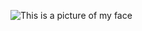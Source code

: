 ![This is a picture of my face](https://user-images.githubusercontent.com/14815085/111901403-8a83ec00-8a6a-11eb-98a8-d814d47e3f1c.png)
